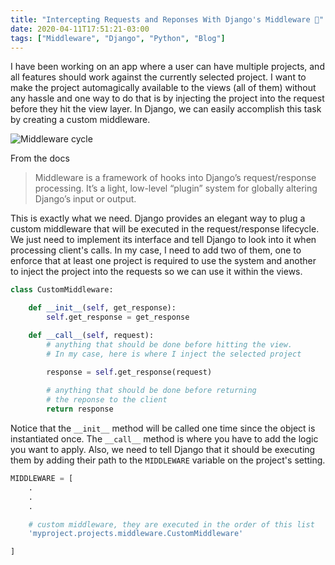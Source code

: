 ```yaml
---
title: "Intercepting Requests and Reponses With Django's Middleware 👀"
date: 2020-04-11T17:51:21-03:00
tags: ["Middleware", "Django", "Python", "Blog"]
---
```


I have been working on an app where a user can have multiple projects, and all features should work against the currently selected project. I want to make the project automagically available to the views (all of them) without any hassle and one way to do that is by injecting the project into the request before they hit the view layer. In Django, we can easily accomplish this task by creating a custom middleware.

![Middleware cycle](/images/articles/middleware-cycle.png)

From the docs

>Middleware is a framework of hooks into Django’s request/response processing. It’s a light, low-level “plugin” system for globally altering Django’s input or output.

This is exactly what we need. Django provides an elegant way to plug a custom middleware that will be executed in the request/response lifecycle. We just need to implement its interface and tell Django to look into it when processing client's calls. In my case, I need to add two of them, one to enforce that at least one project is required to use the system and another to inject the project into the requests so we can use it within the views.

```python
class CustomMiddleware:

    def __init__(self, get_response):
        self.get_response = get_response

    def __call__(self, request):
        # anything that should be done before hitting the view. 
        # In my case, here is where I inject the selected project

        response = self.get_response(request)
        
        # anything that should be done before returning 
        # the reponse to the client
        return response

```

Notice that the `__init__` method will be called one time since the object is instantiated once. The `__call__` method is where you have to add the logic you want to apply. Also, we need to tell Django that it should be executing them by adding their path to the `MIDDLEWARE` variable on the project's setting. 

```python
MIDDLEWARE = [
    .
    .
    .

    # custom middleware, they are executed in the order of this list
    'myproject.projects.middleware.CustomMiddleware'

]
```

